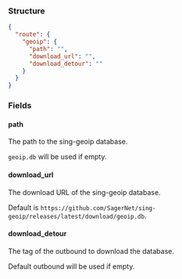 ### Structure

```json
{
  "route": {
    "geoip": {
      "path": "",
      "download_url": "",
      "download_detour": ""
    }
  }
}
```

### Fields

#### path

The path to the sing-geoip database.

`geoip.db` will be used if empty.

#### download_url

The download URL of the sing-geoip database.

Default is `https://github.com/SagerNet/sing-geoip/releases/latest/download/geoip.db`.

#### download_detour

The tag of the outbound to download the database.

Default outbound will be used if empty.